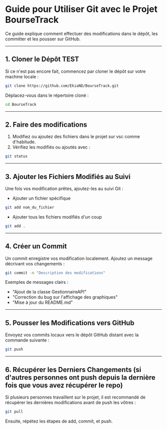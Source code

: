 # Guide pour Utiliser Git avec le Projet BourseTrack

Ce guide explique comment effectuer des modifications dans le dépôt, les committer et les pousser sur GitHub.

---

## 1. Cloner le Dépôt TEST

Si ce n'est pas encore fait, commencez par cloner le dépôt sur votre machine locale :

```bash
git clone https://github.com/EkiaND/BourseTrack.git
```
Déplacez-vous dans le répertoire cloné : 

```bash
cd BourseTrack
```

---

## 2. Faire des modifications

1. Modifiez ou ajoutez des fichiers dans le projet sur vsc comme d'habitude.
2. Vérifiez les modifiés ou ajoutés avec : 

```bash
git status
```
---

## 3. Ajouter les Fichiers Modifiés au Suivi

Une fois vos modification prêtes, ajoutez-les au suivi Git : 

- Ajouter un fichier spécifique

```bash
git add nom_du_fichier 
```
- Ajouter tous les fichiers modifiés d'un coup 

```bash
git add .
```

---

## 4. Créer un Commit

Un commit enregistre vos modification localement. Ajoutez un message décrivant vos changements : 

```bash
git commit -m "Description des modifications"
```

Exemples de messages clairs : 

- "Ajout de la classe GestionnaireAPI"
- "Correction du bug sur l'affichage des graphiques"
- "Mise à jour du README.md"

---

## 5. Pousser les Modifications vers GitHub

Envoyez vos commits locaux vers le dépôt GitHub distant avec la commande suivante :

```bash
git push
```

---

## 6. Récupérer les Derniers Changements (si d'autres personnes ont push depuis la dernière fois que vous avez récupérer le repo)

Si plusieurs personnes travaillent sur le projet, il est recommandé de récupérer les dernières modifications avant de push les vôtres : 

```bash
git pull
```
Ensuite, répétez les étapes de add, commit, et push.



